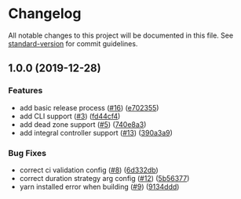 # Changelog

All notable changes to this project will be documented in this file. See [standard-version](https://github.com/conventional-changelog/standard-version) for commit guidelines.

## 1.0.0 (2019-12-28)


### Features

* add basic release process ([#16](https://github.com/csaxton171/controller-theory-playground/issues/16)) ([e702355](https://github.com/csaxton171/controller-theory-playground/commit/e7023554666715ed385a8579eb588c71c5f7b5db))
* add CLI support ([#3](https://github.com/csaxton171/controller-theory-playground/issues/3)) ([fd44cf4](https://github.com/csaxton171/controller-theory-playground/commit/fd44cf4dfb7d63f28a72f6293d39c90e83d003f2))
* add dead zone support ([#5](https://github.com/csaxton171/controller-theory-playground/issues/5)) ([740e8a3](https://github.com/csaxton171/controller-theory-playground/commit/740e8a3192648b67a628c9cd249b617b76668b0a))
* add integral controller support ([#13](https://github.com/csaxton171/controller-theory-playground/issues/13)) ([390a3a9](https://github.com/csaxton171/controller-theory-playground/commit/390a3a9346067272b1d52a78a677ff1d5fd21775))


### Bug Fixes

* correct ci validation config ([#8](https://github.com/csaxton171/controller-theory-playground/issues/8)) ([6d332db](https://github.com/csaxton171/controller-theory-playground/commit/6d332dbdb6553b39affb17364c2efa1e84a4d7bc))
* correct duration strategy arg config ([#12](https://github.com/csaxton171/controller-theory-playground/issues/12)) ([5b56377](https://github.com/csaxton171/controller-theory-playground/commit/5b56377f053a60ccef8ede54d5996a1c9ee40ee7))
* yarn installed error when building ([#9](https://github.com/csaxton171/controller-theory-playground/issues/9)) ([9134ddd](https://github.com/csaxton171/controller-theory-playground/commit/9134dddf366c6a4eeec757563e73e9a91d6ba219))
